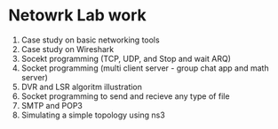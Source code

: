 # Netowrk Lab work

1. Case study on basic networking tools
2. Case study on Wireshark
3. Socekt programming (TCP, UDP, and Stop and wait ARQ)
4. Socket programming (multi client server - group chat app and math server)
5. DVR and LSR algoritm illustration
6. Socket programming to send and recieve any type of file
7. SMTP and POP3
8. Simulating a simple topology using ns3
